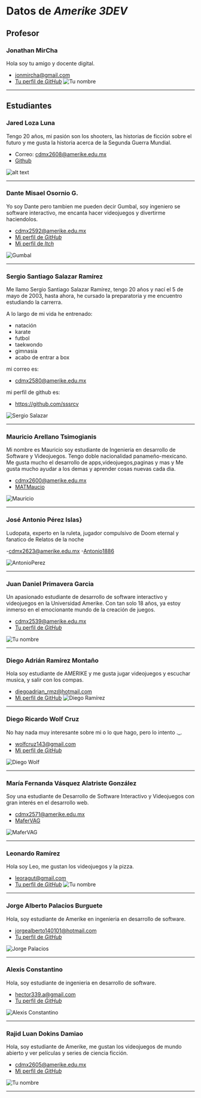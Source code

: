 # Datos de _Amerike 3DEV_

## Profesor

### Jonathan MirCha

Hola soy tu amigo y docente digital.

- [jonmircha@gmail.com](jonmircha@gmail.com)
- [Tu perfil de _GitHub_](https://github.com/jonmircha)
  ![Tu nombre](./img/jonmircha.jpg)

---

## Estudiantes

### Jared Loza Luna 

Tengo 20 años, mi pasión son los shooters, las historias de ficción sobre el futuro y me gusta la historia acerca de la Segunda Guerra Mundial.

- Correo: cdmx2608@amerike.edu.mx
- [Github](https://github.com/oldmaster94)

![alt text](img/Jared.jpg)

---

### Dante Misael Osornio G.

Yo soy Dante pero tambien me pueden decir Gumbal, soy ingeniero se software interactivo, me encanta hacer videojuegos y divertirme haciendolos.

- [cdmx2592@amerike.edu.mx](cdmx2592@amerike.edu.mx)
- [Mi perfil de _GitHub_](https://github.com/Gumba117)
- [Mi perfil de _Itch_](https://gumbal117.itch.io/)

![Gumbal](https://elaude.amerike.edu.mx/fotos/alumnos/131763.jpg)

---

### Sergio Santiago Salazar Ramírez

Me llamo Sergio Santiago Salazar Ramírez, tengo 20 años y nací el 5 de mayo de 2003, hasta ahora, he cursado la preparatoria y me encuentro estudiando la carrerra.

A lo largo de mi vida he entrenado:

- natación
- karate
- futbol
- taekwondo
- gimnasia
- acabo de entrar a box

mi correo es:

- cdmx2580@amerike.edu.mx

mi perfíl de github es:

- https://github.com/sssrcv

![Sergio Salazar](./img/yo.jpg)

---

### Mauricio Arellano Tsimogianis

Mi nombre es Mauricio soy estudiante de Ingenieria en desarrollo de Software y Videojuegos. Tengo doble nacionalidad panameño-mexicano. Me gusta mucho el desarrollo de apps,videojuegos,paginas y mas y Me gusta mucho ayudar a los demas y aprender cosas nuevas cada dia.

- [cdmx2600@amerike.edu.mx](cdmx2600@amerike.edu.mx)
- [MATMaucio](https://github.com/MATMaucio)

![Mauricio](./img/ImagenMau.jpg)

---

### José Antonio Pérez Islas}

Ludopata, experto en la ruleta, jugador compulsivo de Doom eternal y fanatico de Relatos de la noche

-[cdmx2623@amerike.edu.mx](cdmx2623@amerike.edu.mx)
-[Antonio1886](https://github.com/Antonio1886)

![AntonioPerez](./img/tONA.jpeg) 

---

### Juan Daniel Primavera Garcia

Un apasionado estudiante de desarrollo de software interactivo y videojuegos en la Universidad Amerike. Con tan solo 18 años, ya estoy inmerso en el emocionante mundo de la creación de juegos.

- [cdmx2539@amerike.edu.mx](cdmx2539@amerike.edu.mx)
- [Tu perfil de _GitHub_](https://github.com/OakIsland22)

![Tu nombre](/img/JuanPrimavera-IMG.png)

---

### Diego Adrián Ramírez Montaño

Hola soy estudiante de AMERIKE y me gusta jugar videojuegos y escuchar musica, y salir con los compas.

- [diegoadrian_rmz@hotmail.com](diegoadrian_rmz@hotmail.com)
- [Mi perfil de GitHub](https://github.com/TouringChutoy)
  ![Diego Ramírez](./img/Actual.jpg)

---

### Diego Ricardo Wolf Cruz

No hay nada muy interesante sobre mi o lo que hago, pero lo intento ._.

- [wolfcruz143@gmail.com](wolfcruz143@gmail.com)
- [Mi perfil de _GitHub_](https://github.com/UwUolf)

![Diego Wolf](./img/Banner.png)

---

### María Fernanda Vásquez Alatriste González

Soy una estudiante de Desarrollo de Software Interactivo y Videojuegos con gran interés en el desarrollo web.

- [cdmx2571@amerike.edu.mx](cdmx2571@amerike.edu.mx)
- [MaferVAG](https://github.com/MaferVAG)

![MaferVAG](./img/MaferVAG.jpg)

---

### Leonardo Ramírez

Hola soy Leo, me gustan los videojuegos y la pizza.

- [leoragut@gmail.com](leoragut@gmail.com)
- [Tu perfil de _GitHub_](https://github.com/LeeonDeChino)
  ![Tu nombre](./img/leo.jpeg)

---

### Jorge Alberto Palacios Burguete

Hola, soy estudiante de Amerike en ingenieria en desarrollo de software.

- [jorgealberto140101@hotmail.com](jorgealberto140101@hotmail.com)
- [Tu perfil de _GitHub_](https://github.com/ElYorchi14)

![Jorge Palacios](./img/Yorchi.jpg)

---

### Alexis Constantino

Hola, soy estudiante de ingenieria en desarrollo de software.

- [hector339.a@gmail.com](hector339.a@gmail.com)
- [Tu perfil de _GitHub_](https://github.com/Copycat339)

![Alexis Constantino](./img/Alexis.jpg)

---

### Rajid Luan Dokins Damiao 
 
Hola, soy estudiante de Amerike, me gustan los videojuegos de mundo abierto y ver películas y series de ciencia ficción. 

- [cdmx2605@amerike.edu.mx](cdmx2605@amerike.edu.mx) 
- [Mi perfil de _GitHub_](https://github.com/RJDdd) 
 
![Tu nombre](./img/Rajid.jpg) 
 
---
